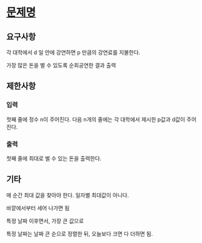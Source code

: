 # [문제명](/)

## 요구사항

각 대학에서 d 일 안에 강연하면 p 만큼의 강연료를 지불한다.

가장 많은 돈을 벌 수 있도록 순회공연한 결과 출력

## 제한사항

### 입력

첫째 줄에 정수 n이 주어진다. 다음 n개의 줄에는 각 대학에서 제시한 p값과 d값이 주어진다.

### 출력

첫째 줄에 최대로 벌 수 있는 돈을 출력한다.

## 기타

매 순간 최대 값을 찾아야 한다. 일자별 최대값이 아니다.

바깥에서부터 세어 나가면 됨

특정 날짜 이후면서, 가장 큰 값으로

특정 날짜는 날짜 큰 순으로 정렬한 뒤, 오늘보다 크면 다 더하면 됨.
